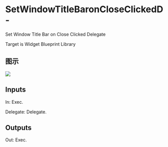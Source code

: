 # SetWindowTitleBaronCloseClickedD-

Set Window Title Bar on Close Clicked Delegate

Target is Widget Blueprint Library

## 图示

![]($-20221218-21370956.png)

## Inputs

In: Exec.

Delegate: Delegate.  

## Outputs

Out: Exec.

